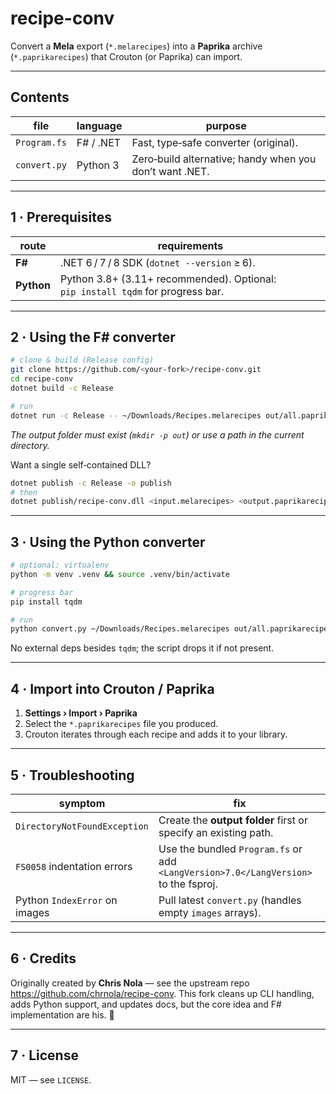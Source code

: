 # recipe-conv

Convert a **Mela** export (`*.melarecipes`) into a **Paprika** archive (`*.paprikarecipes`) that Crouton (or Paprika) can import.

---

## Contents

| file | language | purpose |
|------|----------|---------|
| `Program.fs` | F# / .NET | Fast, type‑safe converter (original). |
| `convert.py` | Python 3 | Zero‑build alternative; handy when you don’t want .NET. |

---

## 1 · Prerequisites

| route | requirements |
|-------|--------------|
| **F#** | .NET 6 / 7 / 8 SDK (`dotnet --version` ≥ 6). |
| **Python** | Python 3.8+ (3.11+ recommended). Optional: `pip install tqdm` for progress bar. |

---

## 2 · Using the F# converter

```bash
# clone & build (Release config)
git clone https://github.com/<your‑fork>/recipe-conv.git
cd recipe-conv
dotnet build -c Release

# run
dotnet run -c Release -- ~/Downloads/Recipes.melarecipes out/all.paprikarecipes
```

*The output folder must exist (`mkdir -p out`) or use a path in the current directory.*

Want a single self‑contained DLL?

```bash
dotnet publish -c Release -o publish
# then
dotnet publish/recipe-conv.dll <input.melarecipes> <output.paprikarecipes>
```

---

## 3 · Using the Python converter

```bash
# optional: virtualenv
python -m venv .venv && source .venv/bin/activate

# progress bar
pip install tqdm

# run
python convert.py ~/Downloads/Recipes.melarecipes out/all.paprikarecipes
```

No external deps besides `tqdm`; the script drops it if not present.

---

## 4 · Import into Crouton / Paprika

1. **Settings › Import › Paprika**  
2. Select the `*.paprikarecipes` file you produced.  
3. Crouton iterates through each recipe and adds it to your library.

---

## 5 · Troubleshooting

| symptom | fix |
|---------|-----|
| `DirectoryNotFoundException` | Create the **output folder** first or specify an existing path. |
| `FS0058` indentation errors | Use the bundled `Program.fs` or add `<LangVersion>7.0</LangVersion>` to the fsproj. |
| Python `IndexError` on images | Pull latest `convert.py` (handles empty `images` arrays). |

---

## 6 · Credits

Originally created by **Chris Nola** — see the upstream repo <https://github.com/chrnola/recipe-conv>. This fork cleans up CLI handling, adds Python support, and updates docs, but the core idea and F# implementation are his. 🙌

---

## 7 · License

MIT — see `LICENSE`.


